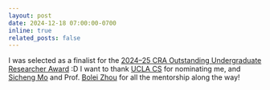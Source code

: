 ```yaml
---
layout: post
date: 2024-12-18 07:00:00-0700
inline: true
related_posts: false
---
```


I was selected as a finalist for the [2024&ndash;25 CRA Outstanding Undergraduate Researcher Award](https://cra.org/crae/awards/cra-outstanding-undergraduate-researchers/) :D I want to thank [UCLA CS](https://www.cs.ucla.edu/) for nominating me, and [Sicheng Mo](https://sichengmo.github.io/) and Prof. [Bolei Zhou](https://boleizhou.github.io/) for all the mentorship along the way!